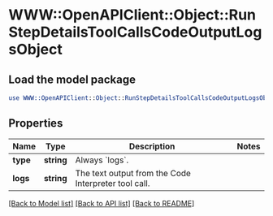 # WWW::OpenAPIClient::Object::RunStepDetailsToolCallsCodeOutputLogsObject

## Load the model package
```perl
use WWW::OpenAPIClient::Object::RunStepDetailsToolCallsCodeOutputLogsObject;
```

## Properties
Name | Type | Description | Notes
------------ | ------------- | ------------- | -------------
**type** | **string** | Always &#x60;logs&#x60;. | 
**logs** | **string** | The text output from the Code Interpreter tool call. | 

[[Back to Model list]](../README.md#documentation-for-models) [[Back to API list]](../README.md#documentation-for-api-endpoints) [[Back to README]](../README.md)


